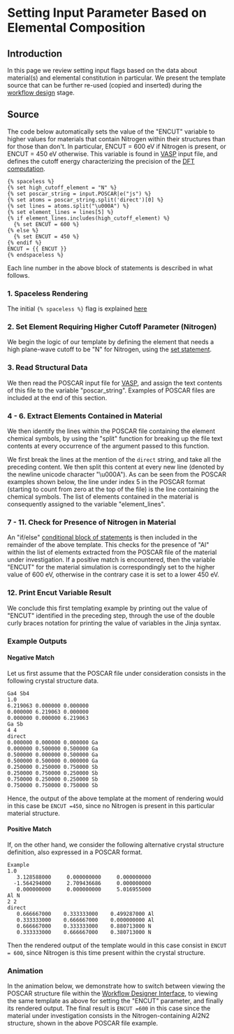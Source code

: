 # Setting Input Parameter Based on Elemental Composition

## Introduction

In this page we review setting input flags based on the data about material(s) and elemental constitution in particular. We present the template source that can be further re-used (copied and inserted) during the [workflow design](../../workflow-designer/overview.md) stage. 

## Source

The code below automatically sets the value of the "ENCUT" variable to higher values for materials that contain Nitrogen within their structures than for those than don't. In particular, ENCUT = 600 eV if Nitrogen is present, or ENCUT = 450 eV otherwise. This variable is found in [VASP](../../software/modeling/vasp.md) input file, and defines the cutoff energy characterizing the precision of the [DFT computation](../../models/dft/parameters.md).

```jinja2
{% spaceless %}
{% set high_cutoff_element = "N" %}
{% set poscar_string = input.POSCAR|e("js") %}
{% set atoms = poscar_string.split('direct')[0] %}
{% set lines = atoms.split("\u000A") %}
{% set element_lines = lines[5] %}
{% if element_lines.includes(high_cutoff_element) %}
  {% set ENCUT = 600 %}
{% else %}
  {% set ENCUT = 450 %}
{% endif %}
ENCUT = {{ ENCUT }}
{% endspaceless %}
```

Each line number in the above block of statements is described in what follows.

### 1. Spaceless Rendering

The initial `{% spaceless %}` flag is explained [here](../../workflows/templating/swig.md#spaceless)

### 2. Set Element Requiring Higher Cutoff Parameter (Nitrogen)

We begin the logic of our template by defining the element that needs a high plane-wave cutoff to be "N" for Nitrogen, using the [set statement](../../workflows/templating/engine.md#variables-assignment). 

### 3. Read Structural Data

We then read the POSCAR input file for [VASP](../../software/modeling/vasp.md), and assign the text contents of this file to the variable "poscar_string". Examples of POSCAR files are included at the end of this section.

### 4 - 6. Extract Elements Contained in Material

We then identify the lines within the POSCAR file containing the element chemical symbols, by using the "split" function for breaking up the file text contents at every occurrence of the argument passed to this function. 

We first break the lines at the mention of the `direct` string, and take all the preceding content. We then split this content at every new line (denoted by the newline unicode character "\u000A"). As can be seen from the POSCAR examples shown below, the line under index 5 in the POSCAR format (starting to count from zero at the top of the file) is the line containing the chemical symbols. The list of elements contained in the material is consequently assigned to the variable "element_lines".

### 7 - 11. Check for Presence of Nitrogen in Material 

An "if/else" [conditional block of statements](../../workflows/templating/engine.md#conditionals) is then included in the remainder of the above template. This checks for the presence of "Al" within the list of elements extracted from the POSCAR file of the material under investigation. If a positive match is encountered, then the variable "ENCUT" for the material simulation is correspondingly set to the higher value of 600 eV, otherwise in the contrary case it is set to a lower 450 eV. 

### 12. Print Encut Variable Result

We conclude this first templating example by printing out the value of "ENCUT" identified in the preceding step, through the use of the double curly braces notation for printing the value of variables in the Jinja syntax.

### Example Outputs

#### Negative Match

Let us first assume that the POSCAR file under consideration consists in the following crystal structure data.

```
Ga4 Sb4
1.0
6.219063 0.000000 0.000000
0.000000 6.219063 0.000000
0.000000 0.000000 6.219063
Ga Sb
4 4
direct
0.000000 0.000000 0.000000 Ga
0.000000 0.500000 0.500000 Ga
0.500000 0.000000 0.500000 Ga
0.500000 0.500000 0.000000 Ga
0.250000 0.250000 0.750000 Sb
0.250000 0.750000 0.250000 Sb
0.750000 0.250000 0.250000 Sb
0.750000 0.750000 0.750000 Sb
```

Hence, the output of the above template at the moment of rendering would in this case be `ENCUT =450`, since no Nitrogen is present in this particular material structure.

#### Positive Match

If, on the other hand, we consider the following alternative crystal structure definition, also expressed in a POSCAR format.

```
Example
1.0
   3.128588000	   0.000000000	   0.000000000
  -1.564294000	   2.709436686	   0.000000000
   0.000000000	   0.000000000	   5.016955000
Al N
2 2
direct
   0.666667000    0.333333000    0.499287000 Al
   0.333333000    0.666667000    0.000000000 Al
   0.666667000    0.333333000    0.880713000 N
   0.333333000    0.666667000    0.380713000 N
```

Then the rendered output of the template would in this case consist in `ENCUT = 600`, since Nitrogen is this time present within the crystal structure.

### Animation

In the animation below, we demonstrate how to switch between viewing the POSCAR structure file within the [Workflow Designer Interface](../../workflow-designer/unit-editor/input-templates.md), to viewing the same template as above for setting the "ENCUT" parameter, and finally its rendered output. The final result is `ENCUT =600` in this case since the material under investigation consists in the Nitrogen-containing Al2N2 structure, shown in the above POSCAR file example.

<img data-gifffer="/images/tutorials/encut_template.gif">
